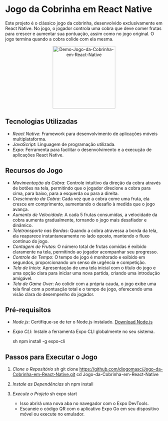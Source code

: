 # Jogo da Cobrinha em React Native

Este projeto é o clássico jogo da cobrinha, desenvolvido exclusivamente em React Native. No jogo, o jogador controla uma cobra que deve comer frutas para crescer e aumentar sua pontuação, assim como no jogo original. O jogo termina quando a cobra colide com ela mesma.

<div align="center">
  <img src="https://github.com/user-attachments/assets/ecb0e50f-4dcc-4016-9cc9-35e8bfbe79d3" 
       alt="Demo-Jogo-da-Cobrinha-em-React-Native" 
       width="200" 
  />
</div>

## Tecnologias Utilizadas

- *React Native*: Framework para desenvolvimento de aplicações móveis multiplataforma.
- *JavaScript*: Linguagem de programação utilizada.
- *Expo*: Ferramenta para facilitar o desenvolvimento e a execução de aplicações React Native.

## Recursos do Jogo

- *Movimentação da Cobra*: Controle intuitivo da direção da cobra através de botões na tela, permitindo que o jogador direcione a cobra para cima, para baixo, para a esquerda ou para a direita.
- *Crescimento da Cobra*: Cada vez que a cobra come uma fruta, ela cresce em comprimento, aumentando o desafio à medida que o jogo avança.
- *Aumento de Velocidade*: A cada 5 frutas consumidas, a velocidade da cobra aumenta gradualmente, tornando o jogo mais desafiador e dinâmico.
- *Teletransporte nas Bordas*: Quando a cobra atravessa a borda da tela, ela reaparece instantaneamente no lado oposto, mantendo o fluxo contínuo do jogo.
- *Contagem de Frutas*: O número total de frutas comidas é exibido claramente na tela, permitindo ao jogador acompanhar seu progresso.
- *Controle de Tempo*: O tempo de jogo é monitorado e exibido em segundos, proporcionando um senso de urgência e competição.
- *Tela de Início*: Apresentação de uma tela inicial com o título do jogo e uma opção clara para iniciar uma nova partida, criando uma introdução amigável.
- *Tela de Game Over*: Ao colidir com a própria cauda, o jogo exibe uma tela final com a pontuação total e o tempo de jogo, oferecendo uma visão clara do desempenho do jogador.


## Pré-requisitos

- *Node.js*: Certifique-se de ter o Node.js instalado. [Download Node.js](https://nodejs.org/)
- *Expo CLI*: Instale a ferramenta Expo CLI globalmente no seu sistema.

  sh
  npm install -g expo-cli
  

## Passos para Executar o Jogo

1. *Clone o Repositório*
   sh
   git clone https://github.com/diogomasc/Jogo-da-Cobrinha-em-React-Native.git
   cd Jogo-da-Cobrinha-em-React-Native
   

2. *Instale as Dependências*
   sh
   npm install
   

3. *Execute o Projeto*
   sh
   expo start
   
   - Isso abrirá uma nova aba no navegador com o Expo DevTools.
   - Escaneie o código QR com o aplicativo Expo Go em seu dispositivo móvel ou execute no emulador.
